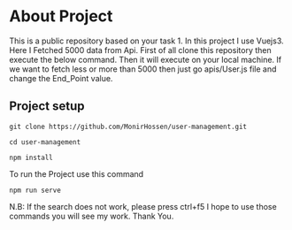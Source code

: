 # About Project
This is a public repository based on your task 1. In this project I use Vuejs3. Here I Fetched 5000 data from Api. First of all clone this repository then execute the below command. Then it will execute on your local machine. If we want to fetch less or more than 5000 then just go apis/User.js file and change the End_Point value.

## Project setup
```
git clone https://github.com/MonirHossen/user-management.git
```

```
cd user-management
```

```
npm install
```
To run the Project use this command
```
npm run serve
```
N.B: If the search does not work, please press ctrl+f5
I hope to use those commands you will see my work. 
Thank You.
